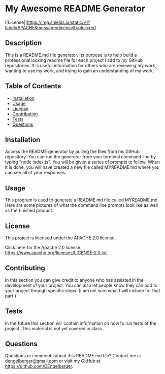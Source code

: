 # My Awesome README Generator

  ![License](https://img.shields.io/static/v1?label=APACHE&message=license&color=red

  ## Description 
  
  This is a README.md file generator. Its purpose is to help build a professional looking readme file for each project I add to my GitHub repositories.  It is useful information for others who are reviewing my work, wanting to use my work, and trying to gain an understanding of my work.


  ## Table of Contents

  * [Installation](#installation)
  * [Usage](#usage) 
  * [License](#license)
  * [Contributing](#contributing)
  * [Tests](#tests)
  * [Questions](#questions)
 

  ## Installation 
  
  Access the README generator by pulling the files  from my GitHub repository.  You can run the generator from your terminal command line by typing "node index.js". You will be given a series of prompts to follow.  When it is done, you will have created a new file called MYREADME.md where you can see all of your responses.


  ## Usage 
  
  This program is used to generate a README.md file called MYREADME.md.  Here are some pictures of what the command line prompts look like as well as the finished product.


  ## License 

  This project is licensed under the APACHE 2.0 license.

  Click here for the Apache 2.0 license: https://www.apache.org/licenses/LICENSE-2.0.txt

  ## Contributing 
  
  In this section you can give credit to anyone who has assisted in the development of your project.  You can also let people know they can add to your project through specific steps. (I am not sure what I will include for that part.)


  ## Tests 
  
  In the future this section will contain information on how to run tests of the project. This material is not yet covered in class.


  ## Questions 

  Questions or comments about this README.md file? Contact me at dengelberger@gmail.com or visit my GitHub at https://github.com/DEngelberger.

